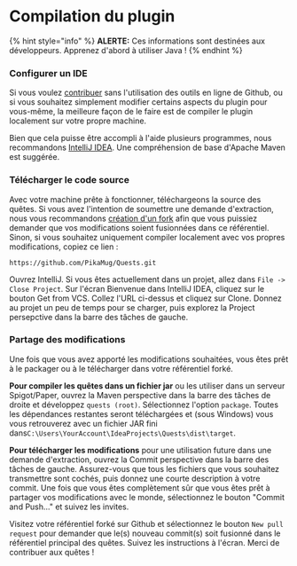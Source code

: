 # Compilation du plugin

{% hint style="info" %}
**ALERTE:** Ces informations sont destinées aux développeurs. Apprenez d'abord à utiliser Java !
{% endhint %}

### Configurer un IDE

Si vous voulez [contribuer](https://github.com/PikaMug/Quests/pulls) sans l'utilisation des outils en ligne de Github, ou si vous souhaitez simplement modifier certains aspects du plugin pour vous-même, la meilleure façon de le faire est de compiler le plugin localement sur votre propre machine.

Bien que cela puisse être accompli à l'aide plusieurs programmes, nous recommandons [IntelliJ IDEA](https://www.jetbrains.com/idea/). Une compréhension de base d'Apache Maven est suggérée.

### Télécharger le code source

Avec votre machine prête à fonctionner, téléchargeons la source des quêtes. Si vous avez l'intention de soumettre une demande d'extraction, nous vous recommandons [création d'un fork](https://guides.github.com/activities/forking/) afin que vous puissiez demander que vos modifications soient fusionnées dans ce référentiel. Sinon, si vous souhaitez uniquement compiler localement avec vos propres modifications, copiez ce lien :

`https://github.com/PikaMug/Quests.git`

Ouvrez IntelliJ. Si vous êtes actuellement dans un projet, allez dans `File -> Close Project`. Sur l'écran Bienvenue dans IntelliJ IDEA, cliquez sur le bouton Get from VCS. Collez l'URL ci-dessus et cliquez sur Clone. Donnez au projet un peu de temps pour se charger, puis explorez la Project persepctive dans la barre des tâches de gauche.

### Partage des modifications

Une fois que vous avez apporté les modifications souhaitées, vous êtes prêt à le packager ou à le télécharger dans votre référentiel forké.

**Pour compiler les quêtes dans un fichier jar** ou les utiliser dans un serveur Spigot/Paper, ouvrez la Maven perspective dans la barre des tâches de droite et développez `quests (root)`. Sélectionnez l'option `package`. Toutes les dépendances restantes seront téléchargées et (sous Windows) vous vous retrouverez avec un fichier JAR fini dans`C:\Users\YourAccount\IdeaProjects\Quests\dist\target`.

**Pour télécharger les modifications** pour une utilisation future dans une demande d'extraction, ouvrez la Commit perspective dans la barre des tâches de gauche. Assurez-vous que tous les fichiers que vous souhaitez transmettre sont cochés, puis donnez une courte description à votre commit. Une fois que vous êtes complètement sûr que vous êtes prêt à partager vos modifications avec le monde, sélectionnez le bouton "Commit and Push..." et suivez les invites.

Visitez votre référentiel forké sur Github et sélectionnez le bouton `New pull request` pour demander que le(s) nouveau commit(s) soit fusionné dans le référentiel principal des quêtes. Suivez les instructions à l'écran. Merci de contribuer aux quêtes !
